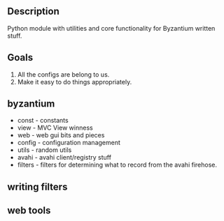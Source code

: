 ## Description ##
Python module with utilities and core functionality for Byzantium written stuff.

## Goals ##
1. All the configs are belong to us.
1. Make it easy to do things appropriately.

## byzantium ##
* const - constants
* view - MVC View winness
 * web - web gui bits and pieces
* config - configuration management
* utils - random utils
* avahi - avahi client/registry stuff
 * filters - filters for determining what to record from the avahi firehose.

## writing filters ##

## web tools ##
